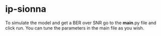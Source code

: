 # ip-sionna

To simulate the model and get a BER over SNR go to the __main__.py file and click run. You can tune the parameters in the main file as you wish.